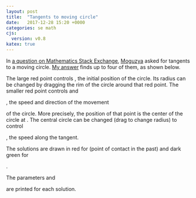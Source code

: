 ```yaml
---
layout: post
title:  "Tangents to moving circle"
date:   2017-12-28 15:20 +0000
categories: se math
cjs:
  version: v0.8
katex: true
---
```


In [a question on Mathematics Stack Exchange][1],
[Moguzya][2] asked for tangents to a moving circle.
[My answer][3] finds up to four of them, as shown below.
 
<div id="CSCanvas"></div>
<script id="csinit" type="text/x-cindyscript">
solveHomogQuadratic(a,b,c) := (
  regional(d, r);
  d = b*b - 4*a*c;
  if (d < 0, [], (
    r = sqrt(d);
    if (b > 0, r = -r);
    [[r - b, 2*a], [2*c, r-b]]
  ))
);
;
</script>
<script id="csdraw" type="text/x-cindyscript">
S1cosB = B.x - A.x;
S1sinB = B.y - A.y;
R = CR.radius;
S2 = CS2.radius;
X1 = A.x;
Y1 = A.y;

uvs = solveHomogQuadratic(
  X1*S1sinB - (Y1+R)*S1cosB - S2*(Y1+R),
  2*(-X1*S2 + R*S1sinB),
  X1*S1sinB - (Y1-R)*S1cosB + S2*(Y1-R)
) ++ solveHomogQuadratic(
  X1*S1sinB - (Y1-R)*S1cosB - S2*(Y1-R),
  2*(-X1*S2 - R*S1sinB),
  X1*S1sinB - (Y1+R)*S1cosB + S2*(Y1+R)
);

idx = 0;
forall(uvs, uv, (
  u = uv_1;
  v = uv_2;
  cosA = (v*v - u*u)/(v*v + u*u);
  sinA = (2*v*u)/(v*v + u*u);
  dA = S2*[cosA, sinA];
  t = (dA*A.xy) / (S2*S2 - dA*(B.xy - A.xy));
  P = t*dA;
  Q = A.xy + t*(B.xy - A.xy);
  color(if(t < 0, [1,0,0], [0,0.5,0]));
  draw(P, color->[1,1,0]);
  draw([[0,0], P]);
  drawcircle(Q, R);
  drawtext(P, "u = " + (u/v) + "
t = " + t, offset->[5,5]);
  idx = idx + 1;
));

color([0,0,0]);
drawtext([S2, 0], "S2 = " + S2, offset->[5,0]);
drawtext(A.xy + [R, 0], "R = " + R, offset->[5,0]);
drawtext(B.xy, "S1 = " + |A,B|, offset->[5,0]);
</script>
<script type="text/javascript">
var cdy = CindyJS({
  scripts: "cs*",
  defaultAppearance: {
    dimDependent: 0.7,
    fontFamily: "sans-serif",
    lineSize: 1,
    pointSize: 5.0,
    textsize: 12.0
  },
  angleUnit: "°",
  geometry: [
    {name: "A", type: "Free", pos: [4.0, -4.0, -0.6666666666666666], color: [1.0, 0.0, 0.0]},
    {name: "CR", type: "CircleByRadius", pos: {xx: 0.014705882352941176, yy: 0.014705882352941176, zz: 1.0, xy: 0.0, xz: 0.1764705882352941, yz: 0.1764705882352941}, color: [0.0, 0.0, 1.0], radius: 2.0, args: ["A"]},
    {name: "B", type: "Free", pos: [2.0, -4.0, -0.5], color: [1.0, 0.0, 0.0], size: 3.0},
    {name: "a", type: "Segment", color: [0.0, 0.0, 0.0], args: ["A", "B"], arrowshape: "full", arrowsides: "==>", arrowsize: 1.6, arrowposition: 1.0},
    {name: "O", type: "Free", pos: [0.0, -0.0, 4.0], color: [1.0, 0.0, 0.0], visible: false, pinned: true, labeled: true},
    {name: "CS2", type: "CircleByRadius", pos: {xx: -0.0625, yy: -0.0625, zz: 1.0, xy: 0.0, xz: 0.0, yz: 0.0}, color: [0.0, 0.0, 1.0], radius: 4.0, args: ["O"]}
  ],
  ports: [{
    id: "CSCanvas",
    width: 873,
    height: 547,
    transform: [{visibleRect: [-19.9, 16.14, 15.02, -5.74]}],
    axes: true,
    grid: 1.0,
    snap: true,
    background: "rgb(255,255,255)"
  }],
  csconsole: false,
  cinderella: {build: 1901, version: [2, 9, 1901]}
});
</script>

The large red point controls <script type="text/x-tex">(X_1,Y_1)</script>,
the initial position of the circle.
Its radius <script type="text/x-tex">R</script> can be changed by dragging
the rim of the circle around that red point.
The smaller red point controls <script type="text/x-tex">S_1</script> and
<script type="text/x-tex">B</script>, the speed and direction of the movement
of the circle. More precisely, the position of that point is the center of the
circle at <script type="text/x-tex">t=1</script>.
The central circle can be changed (drag to change radius) to control
<script type="text/x-tex">S_2</script>, the speed along the tangent.
 
The solutions are drawn in red for <script type="text/x-tex">t\lt0</script>
(point of contact in the past) and dark green for
<script type="text/x-tex">t\ge0</script>.
The parameters <script type="text/x-tex">u</script> and
<script type="text/x-tex">t</script> are printed for each solution.

[1]: https://math.stackexchange.com/q/2570925/35416 "Math SE question"
[2]: https://math.stackexchange.com/users/514422/moguzya "Math SE user"
[3]: https://math.stackexchange.com/a/2571152/35416 "Math SE answer"
